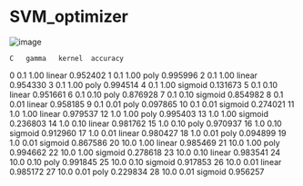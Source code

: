 # SVM_optimizer

![image](https://user-images.githubusercontent.com/72727869/233184661-7d119342-dfc1-435c-9cc4-faab7deabcd0.png)


	C	gamma	kernel	accuracy
0	0.1	1.00	linear	0.952402
1	0.1	1.00	poly	0.995996
2	0.1	1.00	linear	0.954330
3	0.1	1.00	poly	0.994514
4	0.1	1.00	sigmoid	0.131673
5	0.1	0.10	linear	0.951661
6	0.1	0.10	poly	0.876928
7	0.1	0.10	sigmoid	0.854982
8	0.1	0.01	linear	0.958185
9	0.1	0.01	poly	0.097865
10	0.1	0.01	sigmoid	0.274021
11	1.0	1.00	linear	0.979537
12	1.0	1.00	poly	0.995403
13	1.0	1.00	sigmoid	0.236803
14	1.0	0.10	linear	0.981762
15	1.0	0.10	poly	0.970937
16	1.0	0.10	sigmoid	0.912960
17	1.0	0.01	linear	0.980427
18	1.0	0.01	poly	0.094899
19	1.0	0.01	sigmoid	0.867586
20	10.0	1.00	linear	0.985469
21	10.0	1.00	poly	0.994662
22	10.0	1.00	sigmoid	0.278618
23	10.0	0.10	linear	0.983541
24	10.0	0.10	poly	0.991845
25	10.0	0.10	sigmoid	0.917853
26	10.0	0.01	linear	0.985172
27	10.0	0.01	poly	0.229834
28	10.0	0.01	sigmoid	0.956257
